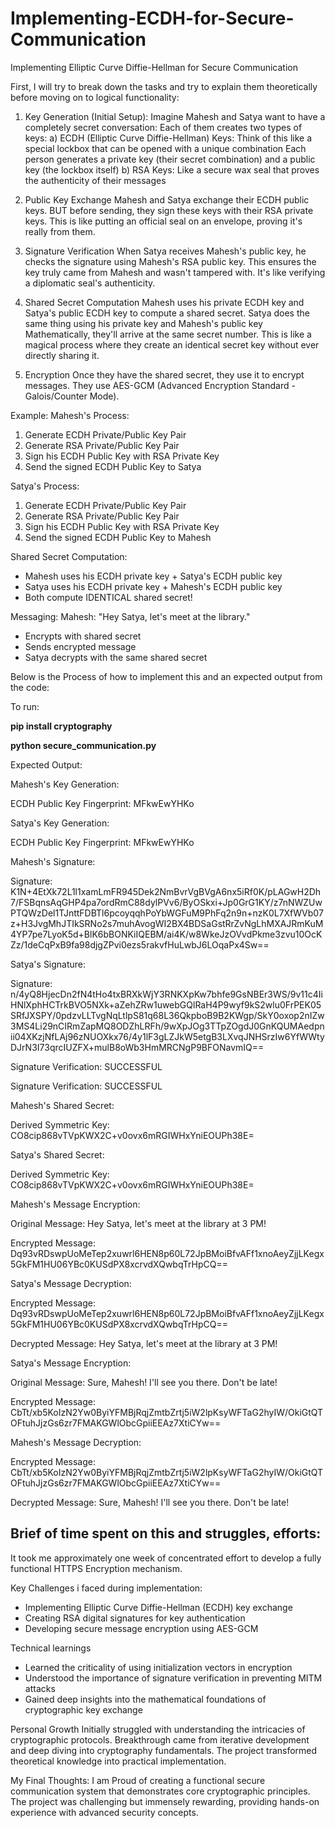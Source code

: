 # Implementing-ECDH-for-Secure-Communication
Implementing Elliptic Curve Diffie-Hellman for Secure Communication

First, I will try to break down the tasks and try to explain them theoretically before moving on to logical functionality:
1. Key Generation (Initial Setup):
Imagine Mahesh and Satya want to have a completely secret conversation:
Each of them creates two types of keys:
a) ECDH (Elliptic Curve Diffie-Hellman) Keys: Think of this like a special lockbox that can be opened with a unique combination
Each person generates a private key (their secret combination) and a public key (the lockbox itself)
b) RSA Keys: Like a secure wax seal that proves the authenticity of their messages

2. Public Key Exchange
Mahesh and Satya exchange their ECDH public keys. BUT before sending, they sign these keys with their RSA private keys. This is like putting an official seal on an envelope, proving it's really from them.

3. Signature Verification
When Satya receives Mahesh's public key, he checks the signature using Mahesh's RSA public key. This ensures the key truly came from Mahesh and wasn't tampered with. It's like verifying a diplomatic seal's authenticity.

4. Shared Secret Computation
Mahesh uses his private ECDH key and Satya's public ECDH key to compute a shared secret. Satya does the same thing using his private key and Mahesh's public key
Mathematically, they'll arrive at the same secret number. This is like a magical process where they create an identical secret key without ever directly sharing it.

5. Encryption
Once they have the shared secret, they use it to encrypt messages. They use AES-GCM (Advanced Encryption Standard - Galois/Counter Mode).

Example:
Mahesh's Process:
1. Generate ECDH Private/Public Key Pair
2. Generate RSA Private/Public Key Pair
3. Sign his ECDH Public Key with RSA Private Key
4. Send the signed ECDH Public Key to Satya

Satya's Process:
1. Generate ECDH Private/Public Key Pair
2. Generate RSA Private/Public Key Pair
3. Sign his ECDH Public Key with RSA Private Key
4. Send the signed ECDH Public Key to Mahesh

Shared Secret Computation:
- Mahesh uses his ECDH private key + Satya's ECDH public key
- Satya uses his ECDH private key + Mahesh's ECDH public key
- Both compute IDENTICAL shared secret!

Messaging:
Mahesh: "Hey Satya, let's meet at the library."
- Encrypts with shared secret
- Sends encrypted message
- Satya decrypts with the same shared secret

Below is the Process of how to implement this and an expected output from the code:

To run:

**pip install cryptography**

**python secure_communication.py**

Expected Output:

Mahesh's Key Generation:

ECDH Public Key Fingerprint: MFkwEwYHKo

Satya's Key Generation:

ECDH Public Key Fingerprint: MFkwEwYHKo

Mahesh's Signature:

Signature: K1N+4EtXk72L1l1xamLmFR945Dek2NmBvrVgBVgA6nx5iRf0K/pLAGwH2Dh7/FSBqnsAqGHP4pa7ordRmC88dylPVv6/ByOSkxi+Jp0GrG1KY/z7nNWZUwPTQWzDel1TJnttFDBTl6pcoyqqhPoYbWGFuM9PhFq2n9n+nzK0L7XfWVb07z+H3JvgMhJTIkSRNo2s7muhAvogWI2BX4BDSaGstRrZvNgLhMXAJRmKuM4YP7pe7LyoK5d+BlK6bBONKiIQEBM/ai4K/w8WkeJzOVvdPkme3zvu10OcKZz/1deCqPxB9fa98djgZPvi0ezs5rakvfHuLwbJ6LOqaPx4Sw==

Satya's Signature:

Signature: n/4yQ8HjecDn2fN4tHo4txBRXkWjY3RNKXpKw7bhfe9GsNBEr3WS/9v11c4IiHNlXphHCTrkBVO5NXk+aZehZRw1uwebGQlRaH4P9wyf9kS2wlu0FrPEK05SRfJXSPY/0pdzvLLTvgNqLtlpS81q68L36QkpboB9B2KWgp/SkY0oxop2nIZw3MS4Li29nCIRmZapMQ8ODZhLRFh/9wXpJOg3TTpZOgdJ0GnKQUMAedpnii04XKzjNfLAj96zNUOXkx76/4y1lF3gLZJkW5etgB3LXvqJNHSrzIw6YfWWtyDJrN3I73qrcIUZFX+mulB8oWb3HmMRCNgP9BFONavmIQ==

Signature Verification: SUCCESSFUL

Signature Verification: SUCCESSFUL

Mahesh's Shared Secret:

Derived Symmetric Key: CO8cip868vTVpKWX2C+v0ovx6mRGIWHxYniEOUPh38E=

Satya's Shared Secret:

Derived Symmetric Key: CO8cip868vTVpKWX2C+v0ovx6mRGIWHxYniEOUPh38E=

Mahesh's Message Encryption:

Original Message: Hey Satya, let's meet at the library at 3 PM!

Encrypted Message: Dq93vRDswpUoMeTep2xuwrl6HEN8p60L72JpBMoiBfvAFf1xnoAeyZjjLKegx5GkFM1HU06YBc0KUSdPX8xcrvdXQwbqTrHpCQ==

Satya's Message Decryption:

Encrypted Message: Dq93vRDswpUoMeTep2xuwrl6HEN8p60L72JpBMoiBfvAFf1xnoAeyZjjLKegx5GkFM1HU06YBc0KUSdPX8xcrvdXQwbqTrHpCQ==

Decrypted Message: Hey Satya, let's meet at the library at 3 PM!

Satya's Message Encryption:

Original Message: Sure, Mahesh! I'll see you there. Don't be late!

Encrypted Message: CbTt/xb5KoIzN2Yw0ByiYFMBjRqjZmtbZrtj5iW2lpKsyWFTaG2hyIW/OkiGtQTOFtuhJjzGs6zr7FMAKGWlObcGpiiEEAz7XtiCYw==

Mahesh's Message Decryption:

Encrypted Message: CbTt/xb5KoIzN2Yw0ByiYFMBjRqjZmtbZrtj5iW2lpKsyWFTaG2hyIW/OkiGtQTOFtuhJjzGs6zr7FMAKGWlObcGpiiEEAz7XtiCYw==

Decrypted Message: Sure, Mahesh! I'll see you there. Don't be late!



## Brief of time spent on this and struggles, efforts:
It took me approximately one week of concentrated effort to develop a fully functional HTTPS Encryption mechanism.

Key Challenges i faced during implementation:
- Implementing Elliptic Curve Diffie-Hellman (ECDH) key exchange
- Creating RSA digital signatures for key authentication
- Developing secure message encryption using AES-GCM

Technical learnings
- Learned the criticality of using initialization vectors in encryption
- Understood the importance of signature verification in preventing MITM attacks
- Gained deep insights into the mathematical foundations of cryptographic key exchange

Personal Growth
Initially struggled with understanding the intricacies of cryptographic protocols. Breakthrough came from iterative development and deep diving into cryptography fundamentals. The project transformed theoretical knowledge into practical implementation.

My Final Thoughts:
I am Proud of creating a functional secure communication system that demonstrates core cryptographic principles. The project was challenging but immensely rewarding, providing hands-on experience with advanced security concepts.
